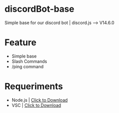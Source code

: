 # discordBot-base
Simple base for our discord bot | discord.js --> V14.6.0

# Feature
- Simple base
- Slash Commands
- /ping command

# Requeriments
- Node.js | [Click to Download](https://nodejs.org/en/download/)
- VSC | [Click to Download](https://code.visualstudio.com/download)
